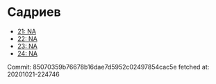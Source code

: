# Садриев
- [21: NA](21.md)
- [22: NA](22.md)
- [23: NA](23.md)
- [24: NA](24.md)

Commit: 85070359b76678b16dae7d5952c02497854cac5e
 fetched at: 20201021-224746
